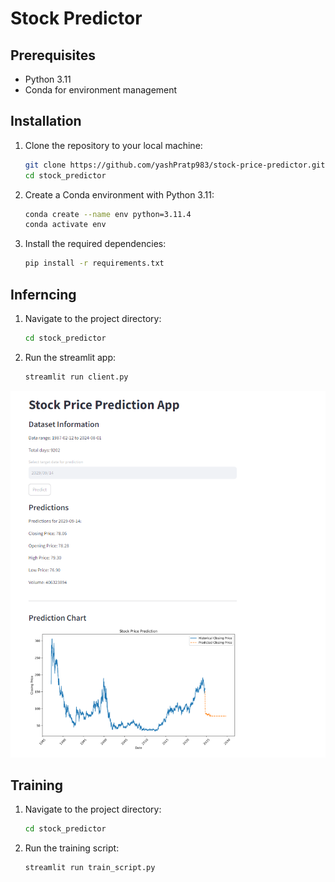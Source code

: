 # Stock Predictor

## Prerequisites

- Python 3.11
- Conda for environment management

## Installation

1. Clone the repository to your local machine:
    ```bash
    git clone https://github.com/yashPratp983/stock-price-predictor.git
    cd stock_predictor
    ```

2. Create a Conda environment with Python 3.11:
    ```bash
    conda create --name env python=3.11.4
    conda activate env
    ```

3. Install the required dependencies:
    ```bash
    pip install -r requirements.txt
    ```

## Inferncing

1. Navigate to the project directory:
    ```bash
    cd stock_predictor
    ```

2. Run the streamlit app:
    ```bash
    streamlit run client.py
    ```
![Stock Predictor App Screenshot](./public/Screenshot%202024-10-07%20003749.png)

## Training
1. Navigate to the project directory:
    ```bash
    cd stock_predictor
    ```

2. Run the training script:
    ```bash
    streamlit run train_script.py
    ```